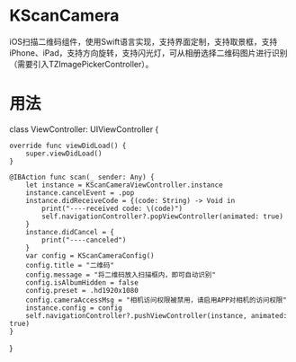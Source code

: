 # KScanCamera

iOS扫描二维码组件，使用Swift语言实现，支持界面定制，支持取景框，支持iPhone、iPad，支持方向旋转，支持闪光灯，可从相册选择二维码图片进行识别（需要引入TZImagePickerController）。

# 用法

class ViewController: UIViewController {
    
    override func viewDidLoad() {
        super.viewDidLoad()
    }

    @IBAction func scan(_ sender: Any) {
        let instance = KScanCameraViewController.instance
        instance.cancelEvent = .pop
        instance.didReceiveCode = {(code: String) -> Void in
            print("----received code: \(code)")
            self.navigationController?.popViewController(animated: true)
        }
        instance.didCancel = {
            print("----canceled")
        }
        var config = KScanCameraConfig()
        config.title = "二维码"
        config.message = "将二维码放入扫描框内，即可自动识别"
        config.isAlbumHidden = false
        config.preset = .hd1920x1080
        config.cameraAccessMsg = "相机访问权限被禁用，请启用APP对相机的访问权限"
        instance.config = config
        self.navigationController?.pushViewController(instance, animated: true)
    }
    
}
